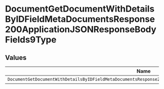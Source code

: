 # DocumentGetDocumentWithDetailsByIDFieldMetaDocumentsResponse200ApplicationJSONResponseBodyFields9Type


## Values

| Name                                                                                                            | Value                                                                                                           |
| --------------------------------------------------------------------------------------------------------------- | --------------------------------------------------------------------------------------------------------------- |
| `DocumentGetDocumentWithDetailsByIDFieldMetaDocumentsResponse200ApplicationJSONResponseBodyFields9TypeDropdown` | dropdown                                                                                                        |